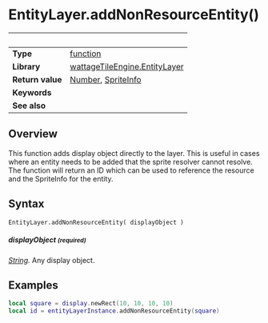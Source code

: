 # EntityLayer.addNonResourceEntity()

|                      | &nbsp;
| -------------------- | ---------------------------------------------------------------
| __Type__             | [function](http://docs.coronalabs.com/api/type/Function.html)
| __Library__          | [wattageTileEngine.EntityLayer](type_entityLayer.markdown)
| __Return value__     | [Number](https://docs.coronalabs.com/api/type/Number.html), [SpriteInfo](../spriteInfo/type_spriteInfo.markdown)
| __Keywords__         |
| __See also__         |


## Overview

This function adds display object directly to the layer.  This is useful
in cases where an entity needs to be added that the sprite resolver
cannot resolve.  The function will return an ID which can be used to
reference the resource and the SpriteInfo for the entity.


## Syntax

	EntityLayer.addNonResourceEntity( displayObject )

##### displayObject <small>(required)</small>
_[String](https://docs.coronalabs.com/api/type/String.html)._
Any display object.


## Examples

``````lua
local square = display.newRect(10, 10, 10, 10)
local id = entityLayerInstance.addNonResourceEntity(square)
``````
